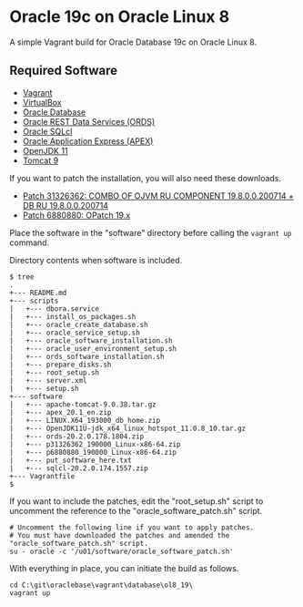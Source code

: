 # Oracle 19c on Oracle Linux 8

A simple Vagrant build for Oracle Database 19c on Oracle Linux 8.

## Required Software

* [Vagrant](https://www.vagrantup.com/downloads.html)
* [VirtualBox](https://www.virtualbox.org/wiki/Downloads)
* [Oracle Database](https://www.oracle.com/technetwork/database/enterprise-edition/downloads/oracle19c-linux-5462157.html)
* [Oracle REST Data Services (ORDS)](https://www.oracle.com/technetwork/developer-tools/rest-data-services/downloads/)
* [Oracle SQLcl](https://www.oracle.com/tools/downloads/sqlcl-downloads.html)
* [Oracle Application Express (APEX)](https://www.oracle.com/tools/downloads/apex-downloads.html)
* [OpenJDK 11](https://adoptopenjdk.net/releases.html?variant=openjdk11&jvmVariant=hotspot#x64_linux)
* [Tomcat 9](https://tomcat.apache.org/download-90.cgi)

If you want to patch the installation, you will also need these downloads.

* [Patch 31326362: COMBO OF OJVM RU COMPONENT 19.8.0.0.200714 + DB RU 19.8.0.0.200714](https://support.oracle.com)
* [Patch 6880880: OPatch 19.x](https://updates.oracle.com/download/6880880.html)

Place the software in the "software" directory before calling the `vagrant up` command.

Directory contents when software is included.

```
$ tree
.
+--- README.md
+--- scripts
|   +--- dbora.service
|   +--- install_os_packages.sh
|   +--- oracle_create_database.sh
|   +--- oracle_service_setup.sh
|   +--- oracle_software_installation.sh
|   +--- oracle_user_environment_setup.sh
|   +--- ords_software_installation.sh
|   +--- prepare_disks.sh
|   +--- root_setup.sh
|   +--- server.xml
|   +--- setup.sh
+--- software
|   +--- apache-tomcat-9.0.38.tar.gz
|   +--- apex_20.1_en.zip
|   +--- LINUX.X64_193000_db_home.zip
|   +--- OpenJDK11U-jdk_x64_linux_hotspot_11.0.8_10.tar.gz
|   +--- ords-20.2.0.178.1804.zip
|   +--- p31326362_190000_Linux-x86-64.zip
|   +--- p6880880_190000_Linux-x86-64.zip
|   +--- put_software_here.txt
|   +--- sqlcl-20.2.0.174.1557.zip
+--- Vagrantfile
$
```

If you want to include the patches, edit the "root_setup.sh" script to uncomment the reference to the "oracle_software_patch.sh" script.

```
# Uncomment the following line if you want to apply patches.
# You must have downloaded the patches and amended the "oracle_software_patch.sh" script.
su - oracle -c '/u01/software/oracle_software_patch.sh'
```

With everything in place, you can initiate the build as follows.

```
cd C:\git\oraclebase\vagrant\database\ol8_19\
vagrant up
```
